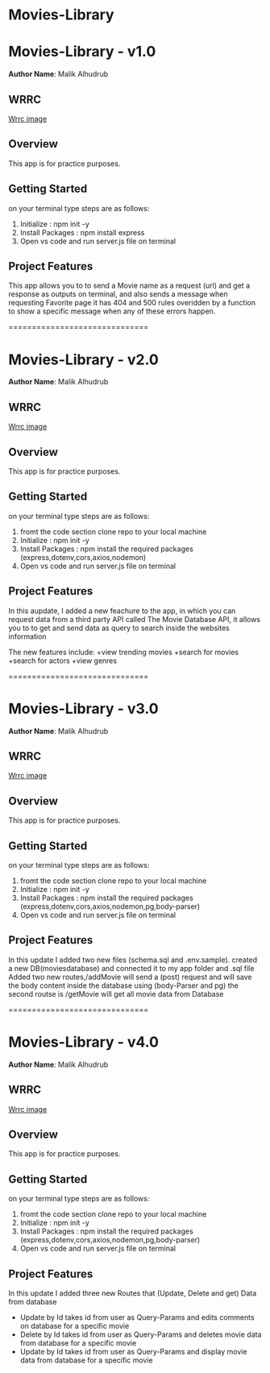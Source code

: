 # Movies-Library

# Movies-Library - v1.0

**Author Name**: Malik Alhudrub

## WRRC
 [Wrrc image](./assets/Wrrc.jpeg)

## Overview
This app is for practice purposes.

## Getting Started
on your terminal type steps are as follows:
1. Initialize : npm init -y
2. Install Packages : npm install express
3. Open vs code and run server.js file on terminal 

## Project Features
This app allows you to to send a Movie name as a request (url) and get a response as outputs on terminal, and also sends a message when requesting Favorite page it has 404 and 500 rules overidden by a function to show a specific message when any of these errors happen.

==============================

# Movies-Library - v2.0

**Author Name**: Malik Alhudrub

## WRRC
 [Wrrc image](./assets/Wrrc2.jpeg)

## Overview
This app is for practice purposes.

## Getting Started
on your terminal type steps are as follows:

1. fromt the code section clone repo to your local machine
2. Initialize : npm init -y
3. Install Packages : npm install the required packages (express,dotenv,cors,axios,nodemon)
4. Open vs code and run server.js file on terminal 

## Project Features
In this aupdate, I added a new feachure to the app, in which you can request data from a third party API called The Movie Database API, it allows you to to get and send data as query to search inside the websites information

The new features include:
+view trending movies
+search for movies
+search for actors
+view genres

==============================

# Movies-Library - v3.0

**Author Name**: Malik Alhudrub

## WRRC
 [Wrrc image](./assets/Wrrc3.jpeg)

## Overview
This app is for practice purposes.

## Getting Started
on your terminal type steps are as follows:
1. fromt the code section clone repo to your local machine
2. Initialize : npm init -y
3. Install Packages : npm install the required packages (express,dotenv,cors,axios,nodemon,pg,body-parser)
4. Open vs code and run server.js file on terminal 

## Project Features

In this update I added two new files (schema.sql and .env.sample).
created a new DB(moviesdatabase) and connected it to my app folder and .sql file
Added two new routes,/addMovie will send a (post) request and will save the body content inside the database using (body-Parser and pg)
the second routse is /getMovie will get all movie data from Database

==============================

# Movies-Library - v4.0

**Author Name**: Malik Alhudrub

## WRRC
 [Wrrc image](./assets/Wrrc4.jpeg)

## Overview
This app is for practice purposes.

## Getting Started
on your terminal type steps are as follows:
1. fromt the code section clone repo to your local machine
2. Initialize : npm init -y
3. Install Packages : npm install the required packages (express,dotenv,cors,axios,nodemon,pg,body-parser)
4. Open vs code and run server.js file on terminal 

## Project Features

In this update I added three new Routes that (Update, Delete and get) Data from database

+ Update by Id takes id from user as Query-Params and edits comments on database for a specific movie
+ Delete by Id takes id from user as Query-Params and deletes movie data from database for a specific movie
+ Update by Id takes id from user as Query-Params and display movie data from database for a specific movie
